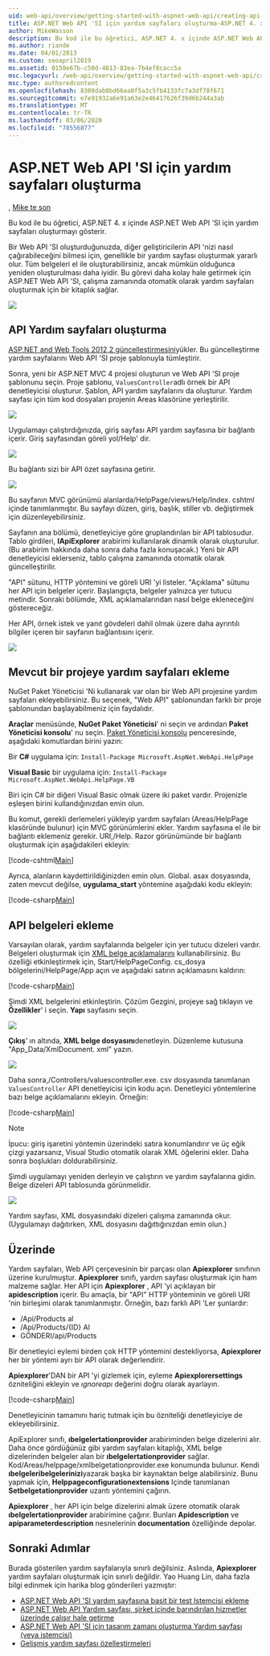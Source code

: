 ```yaml
---
uid: web-api/overview/getting-started-with-aspnet-web-api/creating-api-help-pages
title: ASP.NET Web API 'SI için yardım sayfaları oluşturma-ASP.NET 4. x
author: MikeWasson
description: Bu kod ile bu öğretici, ASP.NET 4. x içinde ASP.NET Web API 'SI için yardım sayfaları oluşturmayı gösterir.
ms.author: riande
ms.date: 04/01/2013
ms.custom: seoapril2019
ms.assetid: 0150e67b-c50d-4613-83ea-7b4ef8cacc5a
msc.legacyurl: /web-api/overview/getting-started-with-aspnet-web-api/creating-api-help-pages
msc.type: authoredcontent
ms.openlocfilehash: 8308dab8bd66aa8f5a3c5fb4133fc7a3df78f671
ms.sourcegitcommit: e7e91932a6e91a63e2e46417626f39d6b244a3ab
ms.translationtype: MT
ms.contentlocale: tr-TR
ms.lasthandoff: 03/06/2020
ms.locfileid: "78556877"
---
```

# <a name="creating-help-pages-for-aspnet-web-api"></a>ASP.NET Web API 'SI için yardım sayfaları oluşturma

, [Mike te son](https://github.com/MikeWasson)

Bu kod ile bu öğretici, ASP.NET 4. x içinde ASP.NET Web API 'SI için yardım sayfaları oluşturmayı gösterir.

Bir Web API 'SI oluşturduğunuzda, diğer geliştiricilerin API 'nizi nasıl çağırabileceğini bilmesi için, genellikle bir yardım sayfası oluşturmak yararlı olur. Tüm belgeleri el ile oluşturabilirsiniz, ancak mümkün olduğunca yeniden oluşturulması daha iyidir. Bu görevi daha kolay hale getirmek için ASP.NET Web API 'SI, çalışma zamanında otomatik olarak yardım sayfaları oluşturmak için bir kitaplık sağlar.

![](creating-api-help-pages/_static/image1.png)

## <a name="creating-api-help-pages"></a>API Yardım sayfaları oluşturma

[ASP.NET and Web Tools 2012,2 güncelleştirmesini](https://go.microsoft.com/fwlink/?LinkId=282650)yükler. Bu güncelleştirme yardım sayfalarını Web API 'SI proje şablonuyla tümleştirir.

Sonra, yeni bir ASP.NET MVC 4 projesi oluşturun ve Web API 'SI proje şablonunu seçin. Proje şablonu, `ValuesController`adlı örnek bir API denetleyicisi oluşturur. Şablon, API yardım sayfalarını da oluşturur. Yardım sayfası için tüm kod dosyaları projenin Areas klasörüne yerleştirilir.

![](creating-api-help-pages/_static/image2.png)

Uygulamayı çalıştırdığınızda, giriş sayfası API yardım sayfasına bir bağlantı içerir. Giriş sayfasından göreli yol/Help' dir.

![](creating-api-help-pages/_static/image3.png)

Bu bağlantı sizi bir API özet sayfasına getirir.

![](creating-api-help-pages/_static/image4.png)

Bu sayfanın MVC görünümü alanlarda/HelpPage/views/Help/Index. cshtml içinde tanımlanmıştır. Bu sayfayı düzen, giriş, başlık, stiller vb. değiştirmek için düzenleyebilirsiniz.

Sayfanın ana bölümü, denetleyiciye göre gruplandırılan bir API tablosudur. Tablo girdileri, **IApiExplorer** arabirimi kullanılarak dinamik olarak oluşturulur. (Bu arabirim hakkında daha sonra daha fazla konuşacak.) Yeni bir API denetleyicisi eklerseniz, tablo çalışma zamanında otomatik olarak güncelleştirilir.

"API" sütunu, HTTP yöntemini ve göreli URI 'yi listeler. "Açıklama" sütunu her API için belgeler içerir. Başlangıçta, belgeler yalnızca yer tutucu metindir. Sonraki bölümde, XML açıklamalarından nasıl belge ekleneceğini göstereceğiz.

Her API, örnek istek ve yanıt gövdeleri dahil olmak üzere daha ayrıntılı bilgiler içeren bir sayfanın bağlantısını içerir.

![](creating-api-help-pages/_static/image5.png)

## <a name="adding-help-pages-to-an-existing-project"></a>Mevcut bir projeye yardım sayfaları ekleme

NuGet Paket Yöneticisi 'Ni kullanarak var olan bir Web API projesine yardım sayfaları ekleyebilirsiniz. Bu seçenek, "Web API" şablonundan farklı bir proje şablonundan başlayabilmeniz için faydalıdır.

**Araçlar** menüsünde, **NuGet Paket Yöneticisi**' ni seçin ve ardından **Paket Yöneticisi konsolu**' nu seçin. [Paket Yöneticisi konsolu](http://docs.nuget.org/docs/start-here/using-the-package-manager-console) penceresinde, aşağıdaki komutlardan birini yazın:

Bir **C#** uygulama için: `Install-Package Microsoft.AspNet.WebApi.HelpPage`

**Visual Basic** bir uygulama için: `Install-Package Microsoft.AspNet.WebApi.HelpPage.VB`

Biri için C# bir diğeri Visual Basic olmak üzere iki paket vardır. Projenizle eşleşen birini kullandığınızdan emin olun.

Bu komut, gerekli derlemeleri yükleyip yardım sayfaları (Areas/HelpPage klasöründe bulunur) için MVC görünümlerini ekler. Yardım sayfasına el ile bir bağlantı eklemeniz gerekir. URI,/Help. Razor görünümünde bir bağlantı oluşturmak için aşağıdakileri ekleyin:

[!code-cshtml[Main](creating-api-help-pages/samples/sample1.cshtml)]

Ayrıca, alanların kaydettirildiğinizden emin olun. Global. asax dosyasında, zaten mevcut değilse, **uygulama\_start** yöntemine aşağıdaki kodu ekleyin:

[!code-csharp[Main](creating-api-help-pages/samples/sample2.cs?highlight=4)]

## <a name="adding-api-documentation"></a>API belgeleri ekleme

Varsayılan olarak, yardım sayfalarında belgeler için yer tutucu dizeleri vardır. Belgeleri oluşturmak için [XML belge açıklamalarını](https://msdn.microsoft.com/library/b2s063f7.aspx) kullanabilirsiniz. Bu özelliği etkinleştirmek için, Start/HelpPageConfig. cs\_dosya bölgelerini/HelpPage/App açın ve aşağıdaki satırın açıklamasını kaldırın:

[!code-csharp[Main](creating-api-help-pages/samples/sample3.cs)]

Şimdi XML belgelerini etkinleştirin. Çözüm Gezgini, projeye sağ tıklayın ve **Özellikler**' i seçin. **Yapı** sayfasını seçin.

![](creating-api-help-pages/_static/image6.png)

**Çıkış**' ın altında, **XML belge dosyasını**denetleyin. Düzenleme kutusuna "App\_Data/XmlDocument. xml" yazın.

![](creating-api-help-pages/_static/image7.png)

Daha sonra,/Controllers/valuescontroller.exe. csv dosyasında tanımlanan `ValuesController` API denetleyicisi için kodu açın. Denetleyici yöntemlerine bazı belge açıklamalarını ekleyin. Örneğin:

[!code-csharp[Main](creating-api-help-pages/samples/sample4.cs)]

> [!NOTE]
> İpucu: giriş işaretini yöntemin üzerindeki satıra konumlandırır ve üç eğik çizgi yazarsanız, Visual Studio otomatik olarak XML öğelerini ekler. Daha sonra boşlukları doldurabilirsiniz.

Şimdi uygulamayı yeniden derleyin ve çalıştırın ve yardım sayfalarına gidin. Belge dizeleri API tablosunda görünmelidir.

![](creating-api-help-pages/_static/image8.png)

Yardım sayfası, XML dosyasındaki dizeleri çalışma zamanında okur. (Uygulamayı dağıtırken, XML dosyasını dağıttığınızdan emin olun.)

## <a name="under-the-hood"></a>Üzerinde

Yardım sayfaları, Web API çerçevesinin bir parçası olan **Apiexplorer** sınıfının üzerine kurulmuştur. **Apiexplorer** sınıfı, yardım sayfası oluşturmak için ham malzeme sağlar. Her API için **Apiexplorer** , API 'yi açıklayan bir **apidescription** içerir. Bu amaçla, bir "API" HTTP yönteminin ve göreli URI 'nin birleşimi olarak tanımlanmıştır. Örneğin, bazı farklı API 'Ler şunlardır:

- /Api/Products al
- /Api/Products/{ID} Al
- GÖNDERI/api/Products

Bir denetleyici eylemi birden çok HTTP yöntemini destekliyorsa, **Apiexplorer** her bir yöntemi ayrı bir API olarak değerlendirir.

**Apiexplorer**'DAN bir API 'yi gizlemek için, eyleme **Apiexplorersettings** özniteliğini ekleyin ve *ıgnoreapı* değerini doğru olarak ayarlayın.

[!code-csharp[Main](creating-api-help-pages/samples/sample5.cs)]

Denetleyicinin tamamını hariç tutmak için bu özniteliği denetleyiciye de ekleyebilirsiniz.

ApiExplorer sınıfı, **ıbelgelertationprovider** arabiriminden belge dizelerini alır. Daha önce gördüğünüz gibi yardım sayfaları kitaplığı, XML belge dizelerinden belgeler alan bir **ıbelgelertationprovider** sağlar. Kod/Areas/helppage/xmlbelgetationprovider.exe konumunda bulunur. Kendi **ıbelgeleribelgelerinizi**yazarak başka bir kaynaktan belge alabilirsiniz. Bunu yapmak için, **Helppageconfigurationextensions** Içinde tanımlanan **Setbelgetationprovider** uzantı yöntemini çağırın.

**Apiexplorer** , her API için belge dizelerini almak üzere otomatik olarak **ıbelgelertationprovider** arabirimine çağırır. Bunları **Apidescription** ve **apiparameterdescription** nesnelerinin **documentation** özelliğinde depolar.

## <a name="next-steps"></a>Sonraki Adımlar

Burada gösterilen yardım sayfalarıyla sınırlı değilsiniz. Aslında, **Apiexplorer** yardım sayfaları oluşturmak için sınırlı değildir. Yao Huang Lin, daha fazla bilgi edinmek için harika blog gönderileri yazmıştır:

- [ASP.NET Web API 'SI yardım sayfasına basit bir test Istemcisi ekleme](https://blogs.msdn.com/b/yaohuang1/archive/2012/12/02/adding-a-simple-test-client-to-asp-net-web-api-help-page.aspx)
- [ASP.NET Web API Yardım sayfası, şirket içinde barındırılan hizmetler üzerinde çalışır hale getirme](https://blogs.msdn.com/b/yaohuang1/archive/2012/12/20/making-asp-net-web-api-help-page-work-on-self-hosted-services.aspx)
- [ASP.NET Web API 'SI için tasarım zamanı oluşturma Yardım sayfası (veya istemcisi)](https://blogs.msdn.com/b/yaohuang1/archive/2013/01/20/design-time-generation-of-help-page-or-proxy-for-asp-net-web-api.aspx)
- [Gelişmiş yardım sayfası özelleştirmeleri](https://blogs.msdn.com/b/yaohuang1/archive/2012/12/10/asp-net-web-api-help-page-part-3-advanced-help-page-customizations.aspx)
